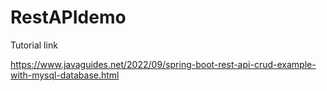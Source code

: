 # RestAPIdemo

Tutorial link

https://www.javaguides.net/2022/09/spring-boot-rest-api-crud-example-with-mysql-database.html



